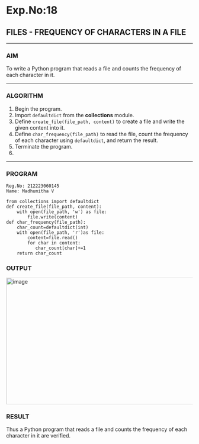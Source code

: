 # Exp.No:18  
## FILES - FREQUENCY OF CHARACTERS IN A FILE

---

### AIM  
To write a Python program that reads a file and counts the frequency of each character in it.

---

### ALGORITHM

1. Begin the program.
2. Import `defaultdict` from the **collections** module.
3. Define `create_file(file_path, content)` to create a file and write the given content into it.
4. Define `char_frequency(file_path)` to read the file, count the frequency of each character using `defaultdict`, and return the result.
5. Terminate the program.
6. 
---

### PROGRAM

```
Reg.No: 212223060145
Name: Madhumitha V

from collections import defaultdict
def create_file(file_path, content):
    with open(file_path, 'w') as file:
        file.write(content)
def char_frequency(file_path):
    char_count=defaultdict(int)
    with open(file_path, 'r')as file:
        content=file.read()
        for char in content:
           char_count[char]+=1
    return char_count

```

### OUTPUT
<img width="1138" height="342" alt="image" src="https://github.com/user-attachments/assets/82bd0640-97d8-46c4-a72c-29fa1dc1e63d" />

### RESULT
Thus a Python program that reads a file and counts the frequency of each character in it are verified.
